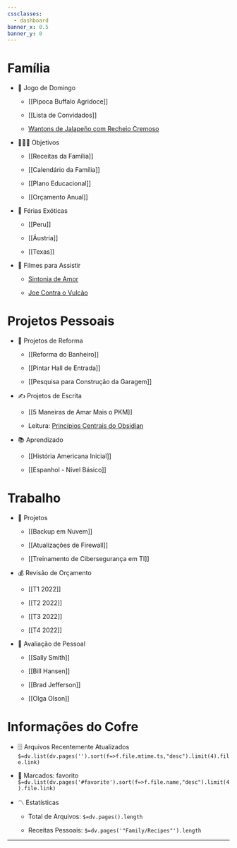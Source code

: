 ```yaml
---
cssclasses:
  - dashboard
banner_x: 0.5
banner_y: 0
---
```


# Família

- 🏈 Jogo de Domingo
    
    - [[Pipoca Buffalo Agridoce]]
        
    - [[Lista de Convidados]]
        
    - [Wantons de Jalapeño com Recheio Cremoso](https://www.allrecipes.com/recipe/166991/jalapeno-popper-wontons/)
        
- 👨‍👩‍👦 Objetivos
    
    - [[Receitas da Família]]
        
    - [[Calendário da Família]]
        
    - [[Plano Educacional]]
        
    - [[Orçamento Anual]]
        
- 🌅 Férias Exóticas
    
    - [[Peru]]
        
    - [[Áustria]]
        
    - [[Texas]]
        
- 🎥 Filmes para Assistir
    
    - [Sintonia de Amor](https://www.imdb.com/title/tt0108160/)
        
    - [Joe Contra o Vulcão](https://www.imdb.com/title/tt0099892/)
        

# Projetos Pessoais

- 🏡 Projetos de Reforma
    
    - [[Reforma do Banheiro]]
        
    - [[Pintar Hall de Entrada]]
        
    - [[Pesquisa para Construção da Garagem]]
        
- ✍️ Projetos de Escrita
    
    - [[5 Maneiras de Amar Mais o PKM]]
        
    - Leitura: [Princípios Centrais do Obsidian](https://tfthacker.medium.com/obsidian-understanding-its-core-design-principles-7f3fafbd6e36)
        
- 📚 Aprendizado
    
    - [[História Americana Inicial]]
        
    - [[Espanhol - Nível Básico]]
        

# Trabalho

- 💼 Projetos
    
    - [[Backup em Nuvem]]
        
    - [[Atualizações de Firewall]]
        
    - [[Treinamento de Cibersegurança em TI]]
        
- 💰 Revisão de Orçamento
    
    - [[T1 2022]]
        
    - [[T2 2022]]
        
    - [[T3 2022]]
        
    - [[T4 2022]]
        
- 👥 Avaliação de Pessoal
    
    - [[Sally Smith]]
        
    - [[Bill Hansen]]
        
    - [[Brad Jefferson]]
        
    - [[Olga Olson]]
        

# Informações do Cofre

- 🗄️ Arquivos Recentemente Atualizados  
    `$=dv.list(dv.pages('').sort(f=>f.file.mtime.ts,"desc").limit(4).file.link)`
    
- 🔖 Marcados: favorito  
    `$=dv.list(dv.pages('#favorite').sort(f=>f.file.name,"desc").limit(4).file.link)`
    
- 〽️ Estatísticas
    
    - Total de Arquivos: `$=dv.pages().length`
        
    - Receitas Pessoais: `$=dv.pages('"Family/Recipes"').length`
        

---
